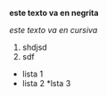 **este texto va en negrita**

*este texto va en cursiva*

1. shdjsd
2. sdf

* lista 1
* lista 2  *lsta 3

